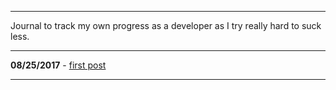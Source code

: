 

____
Journal to track my own progress as a developer as I try really hard to suck less.
____
__08/25/2017__ - [first post](/posts/post_1/plotmodel.md)
___
